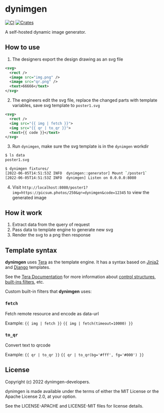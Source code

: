 # dynimgen

[![CI](https://github.com/sigoden/dynimgen/actions/workflows/ci.yaml/badge.svg)](https://github.com/sigoden/dynimgen/actions/workflows/ci.yaml)
[![Crates](https://img.shields.io/crates/v/dynimgen.svg)](https://crates.io/crates/dynimgen)

 A self-hosted dynamic image generator.

<!-- #[demo]() -->

## How to use

1. The designers export the design drawing as an svg file

```svg
<svg>
  <rect />
  <image src="img.png" /> 
  <image src="qr.png" />
  <text>66666</text>
</svg>
```

2. The engineers edit the svg file, replace the changed parts with template variables, save svg template to `poster1.svg`

```svg
<svg>
  <rect />
  <img src="{{ img | fetch }}">
  <img src="{{ qr | to_qr }}">
  <text>{{ code }}</text>
</svg>
```

3. Run `dynimgen`, make sure the svg template is in the `dynimgen` workdir

```sh
$ ls data
poster1.svg

$ dynimgen fixtures/
[2022-06-05T14:51:53Z INFO  dynimgen::generator] Mount `/poster1`
[2022-06-05T14:51:53Z INFO  dynimgen] Listen on 0.0.0.0:8080
```

4. Visit `http://localhost:8080/poster1?img=https://picsum.photos/250&qr=dynimgen&code=12345` to view the generated image

## How it work

1. Extract data from the query of request
2. Pass data to template engine to generate new svg
3. Render the svg to a png then response

## Template syntax

**dynimgen** uses [Tera](https://github.com/Keats/tera) as the template engine. It has a syntax based on [Jinja2](http://jinja.pocoo.org/) and [Django](https://docs.djangoproject.com/en/3.1/topics/templates/) templates.

See the [Tera Documentation](https://tera.netlify.app/docs/#templates) for more information about [control structures](https://tera.netlify.app/docs/#control-structures), [built-ins filters](https://tera.netlify.app/docs/#built-ins), etc.


Custom built-in filters that **dynimgen** uses:

### `fetch`

Fetch remote resource and encode as data-url

Example: `{{ img | fetch }}` `{{ img | fetch(timeout=10000) }}`  

### `to_qr`

Convert text to qrcode

Example: `{{ qr | to_qr }}`  `{{ qr | to_qr(bg='#fff', fg='#000') }}` 

## License

Copyright (c) 2022 dynimgen-developers.

dynimgen is made available under the terms of either the MIT License or the Apache License 2.0, at your option.

See the LICENSE-APACHE and LICENSE-MIT files for license details.